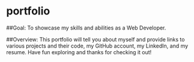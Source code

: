 # portfolio

##Goal:
To showcase my skills and abilities as a Web Developer.

##Overview:
This portfolio will tell you about myself and provide links to various projects and their code, my GitHub account, my LinkedIn, and my resume. Have fun exploring and thanks for checking it out!
